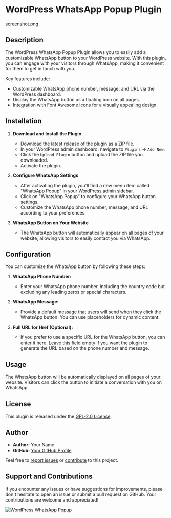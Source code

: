 # WordPress WhatsApp Popup Plugin

[screenshot.png](https://github.com/zakichan719/WordPress-WhatsApp-Popup-Plugin/blob/master/WhatsApp.png)

## Description

The WordPress WhatsApp Popup Plugin allows you to easily add a customizable WhatsApp button to your WordPress website. With this plugin, you can engage with your visitors through WhatsApp, making it convenient for them to get in touch with you.

Key features include:

- Customizable WhatsApp phone number, message, and URL via the WordPress dashboard.
- Display the WhatsApp button as a floating icon on all pages.
- Integration with Font Awesome icons for a visually appealing design.

## Installation

1. **Download and Install the Plugin**

   - Download the [latest release](https://github.com/zakichan719/wordpress-whatsApp-popup-plugin/releases/latest) of the plugin as a ZIP file.
   - In your WordPress admin dashboard, navigate to `Plugins` → `Add New`.
   - Click the `Upload Plugin` button and upload the ZIP file you downloaded.
   - Activate the plugin.

2. **Configure WhatsApp Settings**

   - After activating the plugin, you'll find a new menu item called "WhatsApp Popup" in your WordPress admin sidebar.
   - Click on "WhatsApp Popup" to configure your WhatsApp button settings.
   - Customize the WhatsApp phone number, message, and URL according to your preferences.

3. **WhatsApp Button on Your Website**

   - The WhatsApp button will automatically appear on all pages of your website, allowing visitors to easily contact you via WhatsApp.

## Configuration

You can customize the WhatsApp button by following these steps:

1. **WhatsApp Phone Number:**

   - Enter your WhatsApp phone number, including the country code but excluding any leading zeros or special characters.

2. **WhatsApp Message:**

   - Provide a default message that users will send when they click the WhatsApp button. You can use placeholders for dynamic content.

3. **Full URL for Href (Optional):**

   - If you prefer to use a specific URL for the WhatsApp button, you can enter it here. Leave this field empty if you want the plugin to generate the URL based on the phone number and message.

## Usage

The WhatsApp button will be automatically displayed on all pages of your website. Visitors can click the button to initiate a conversation with you on WhatsApp.

## License

This plugin is released under the [GPL-2.0 License](LICENSE).

## Author

- **Author:** Your Name
- **GitHub:** [Your GitHub Profile](https://github.com/zakichan719)

Feel free to [report issues](https://github.com/zakichan719/wordpress-whatsApp-popup-plugin/issues) or [contribute](https://github.com/zakichan719/wordpress-whatsApp-popup-plugin/pulls) to this project.

## Support and Contributions

If you encounter any issues or have suggestions for improvements, please don't hesitate to open an issue or submit a pull request on GitHub. Your contributions are welcome and appreciated!

![WordPress WhatsApp Popup](screenshot.png)
